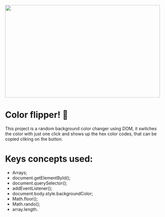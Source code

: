 <img src="https://user-images.githubusercontent.com/25904662/44163790-b496f580-a09a-11e8-9a5a-3c2394ab5af6.jpg" width=100%, height=300px>

# Color flipper! :tada: 
This project is a random background color changer using DOM, it switches the color with just one click and shows up the hex color codes, that can be copied cliking on the button.

# Keys concepts used:
* Arrays;
* document.getElementById();
* document.querySelector();
* addEventListener();
* document.body.style.backgroundColor;
* Math.floor();
* Math.rando();
* array.length.

